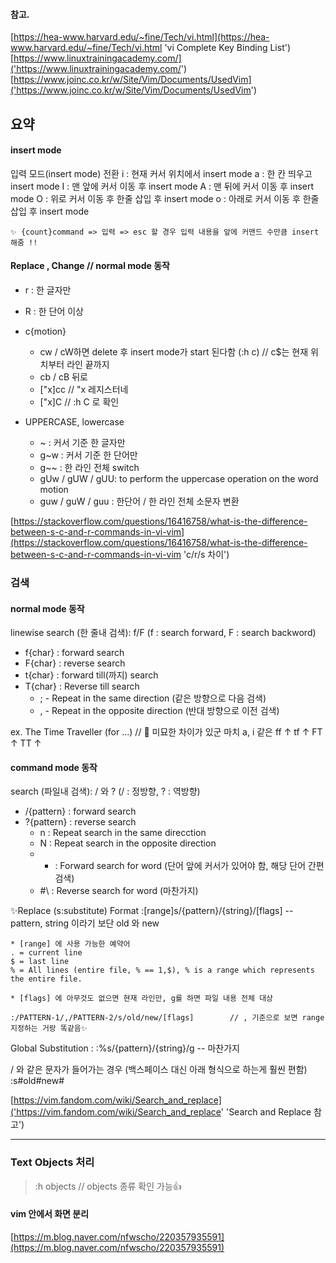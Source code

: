 ﻿#### 참고.
[https://hea-www.harvard.edu/~fine/Tech/vi.html](https://hea-www.harvard.edu/~fine/Tech/vi.html 'vi Complete Key Binding List')
[https://www.linuxtrainingacademy.com/]('https://www.linuxtrainingacademy.com/')
[https://www.joinc.co.kr/w/Site/Vim/Documents/UsedVim]('https://www.joinc.co.kr/w/Site/Vim/Documents/UsedVim')


## 요약

#### insert mode 
입력 모드(insert mode) 전환 
    i : 현재 커서 위치에서 insert mode
    a : 한 칸 띄우고 insert mode
    I : 맨 앞에 커서 이동 후 insert mode 
    A : 맨 뒤에 커서 이동 후 insert mode 
    O : 위로 커서 이동 후 한줄 삽입 후 insert mode
    o : 아래로 커서 이동 후 한줄 삽입 후 insert mode 

    ✨ {count}command => 입력 => esc 할 경우 입력 내용을 앞에 커맨드 수만큼 insert 해줌 !!

#### Replace , Change  // normal mode 동작
- r : 한 글자만 
- R : 한 단어 이상

- c{motion} 
  - cw / cW하면 delete 후 insert mode가 start 된다함 (:h c) // c$는 현재 위치부터 라인 끝까지
  - cb / cB 뒤로 
  - ["x]cc     // "x 레지스터네
  - ["x]C      // :h C 로 확인

- UPPERCASE, lowercase
  - ~ : 커서 기준 한 글자만 
  - g~w : 커서 기준 한 단어만
  - g~~ : 한 라인 전체 switch 
  - gUw / gUW / gUU: to perform the uppercase operation on the word motion 
  - guw / guW / guu : 한단어 / 한 라인 전체 소문자 변환

[https://stackoverflow.com/questions/16416758/what-is-the-difference-between-s-c-and-r-commands-in-vi-vim](https://stackoverflow.com/questions/16416758/what-is-the-difference-between-s-c-and-r-commands-in-vi-vim 'c/r/s 차이')


### 검색 
#### normal mode 동작
linewise search (한 줄내 검색): f/F  (f : search forward, F : search backword)
- f{char} : forward search 
- F{char} : reverse search 
- t{char} : forward till(까지) search 
- T{char} : Reverse till search 
  - ; - Repeat in the same direction (같은 방향으로 다음 검색)
  - , - Repeat in the opposite direction (반대 방향으로 이전 검색)

ex. The Time Traveller (for ...)        // 🤔 미묘한 차이가 있군 마치 a, i 같은
    ff                  ↑
    tf                ↑
    FT      ↑ 
    TT       ↑     

#### command mode 동작
search (파일내 검색): / 와 ? (/ : 정방향, ? : 역방향)
- /{pattern} : forward search 
- ?{pattern} : reverse search 
  - n : Repeat search in the same direcction 
  - N : Repeat search in the opposite direction 
  - * : Forward search for word (단어 앞에 커서가 있어야 함, 해당 단어 간편 검색) 
  - \#\ : Reverse search for word (마찬가지)

✨Replace (s:substitute)
Format 
    :[range]s/{pattern}/{string}/[flags]  -- pattern, string 이라기 보단 old 와 new
    
    * [range] 에 사용 가능한 예약어 
    . = current line
    $ = last line
    % = All lines (entire file, % == 1,$), % is a range which represents the entire file.

    * [flags] 에 아무것도 없으면 현재 라인만, g를 하면 파일 내용 전체 대상

    :/PATTERN-1/,/PATTERN-2/s/old/new/[flags]        // , 기준으로 보면 range 지정하는 거랑 똑같음✨

Global Substitution : 
    :%s/{pattern}/{string}/g       -- 마찬가지

/ 와 같은 문자가 들어가는 경우 (백스페이스 대신 아래 형식으로 하는게 훨씬 편함)
    :s#old#new#


[https://vim.fandom.com/wiki/Search_and_replace]('https://vim.fandom.com/wiki/Search_and_replace' 'Search and Replace 참고')

---

### Text Objects 처리 

> :h objects     // objects 종류 확인 가능👍




#### vim 안에서 화면 분리
[https://m.blog.naver.com/nfwscho/220357935591](https://m.blog.naver.com/nfwscho/220357935591)